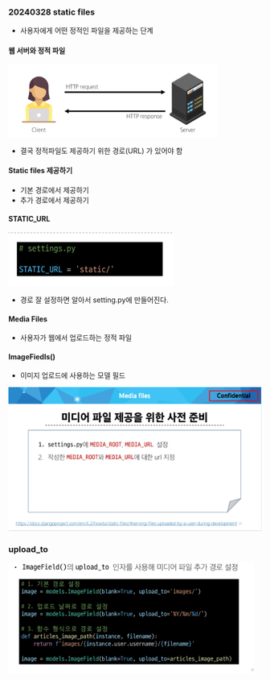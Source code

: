 ### 20240328 static files

- 사용자에게 어떤 정적인 파일을 제공하는 단계
  
#### 웹 서버와 정적 파일

![Alt text](image.png)

- 결국 정적파일도 제공하기 위한 경로(URL) 가 있어야 함

#### Static files 제공하기
- 기본 경로에서 제공하기
- 추가 경로에서 제공하기

#### STATIC_URL
![Alt text](image-1.png)

- 경로 잘 설정하면 알아서 setting.py에 만들어진다.


#### Media Files
- 사용자가 웹에서 업로드하는 정적 파일

#### ImageFiedls()
- 이미지 업로드에 사용하는 모델 필드

![Alt text](image-2.png)



### upload_to 
![Alt text](image-3.png)